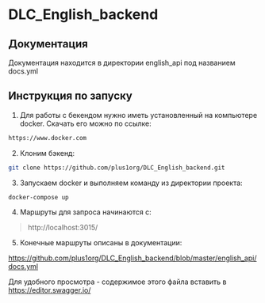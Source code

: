 # DLC_English_backend


## Документация

Документация находится в директории english_api под названием docs.yml

## Инструкция по запуску

1. Для работы с бекендом нужно иметь установленный на компьютере docker. Скачать его можно по ссылке:

```bash
https://www.docker.com
```

2. Клоним бэкенд:

```bash
git clone https://github.com/plus1org/DLC_English_backend.git
```

3. Запускаем docker и выполняем команду из директории проекта:

```bash
docker-compose up
```

4. Маршруты для запроса начинаются с:

> http://localhost:3015/

5. Конечные маршруты описаны в документации:

https://github.com/plus1org/DLC_English_backend/blob/master/english_api/docs.yml

Для удобного просмотра - содержимое этого файла вставить в https://editor.swagger.io/ 

